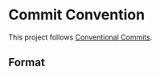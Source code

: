 # Commit Convention

This project follows [Conventional Commits](https://www.conventionalcommits.org/en/v1.0.0/).

## Format 